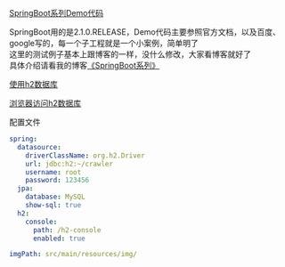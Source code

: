 [SpringBoot系列Demo代码](https://gitee.com/huanzi-qch/springBoot)

SpringBoot用的是2.1.0.RELEASE，Demo代码主要参照官方文档，以及百度、google写的，每一个子工程就是一个小案例，简单明了<br/>
这里的测试例子基本上跟博客的一样，没什么修改，大家看博客就好了<br/>
具体介绍请看我的博客[《SpringBoot系列》](https://www.cnblogs.com/huanzi-qch/category/1355280.html) <br/>

[使用h2数据库](https://jingyan.baidu.com/article/c275f6ba607282e33d756784.html)

[浏览器访问h2数据库](http://localhost:8080/h2-console)

配置文件
```yaml
spring:
  datasource:
    driverClassName: org.h2.Driver
    url: jdbc:h2:~/crawler
    username: root
    password: 123456
  jpa:
    database: MySQL
    show-sql: true
  h2:
    console:
      path: /h2-console
      enabled: true

imgPath: src/main/resources/img/
```
